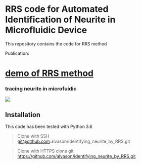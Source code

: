 # RRS code for Automated Identification of Neurite in Microfluidic Device
This repository contains the code for RRS method

Publication: 
# [demo of RRS method](https://github.com/alvason/cd137_tissue_tracking.ipynb)

### tracing neurite in microfuidic
![](/figure/.png)

## Installation
This code has been tested with Python 3.6 

> Clone with SSH
> git@github.com:alvason/identifying_neurite_by_RRS.git

> Clone with HTTPS
> clone git https://github.com/alvason/identifying_neurite_by_RRS.git
